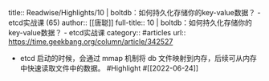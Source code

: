 title:: Readwise/Highlights/10 | boltdb：如何持久化存储你的key-value数据？ - etcd实战课 (65)
author:: [[唐聪]]
full-title:: 10 | boltdb：如何持久化存储你的key-value数据？ - etcd实战课
category:: #articles
url:: https://time.geekbang.org/column/article/342527

- etcd 启动的时候，会通过 mmap 机制将 db 文件映射到内存，后续可从内存中快速读取文件中的数据。 #Highlight #[[2022-06-24]]